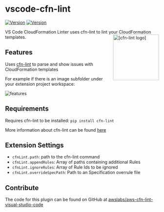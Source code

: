 # vscode-cfn-lint
[![Version](https://img.shields.io/visual-studio-marketplace/v/kddejong.vscode-cfn-lint.svg?style=flat)](https://marketplace.visualstudio.com/items?itemName=kddejong.vscode-cfn-lint)
[![Version](https://img.shields.io/visual-studio-marketplace/d/kddejong.vscode-cfn-lint.svg?style=flat
)](https://marketplace.visualstudio.com/items?itemName=kddejong.vscode-cfn-lint)

VS Code CloudFormation Linter uses cfn-lint to lint your CloudFormation templates.
<img alt="[cfn-lint logo]" src="https://raw.githubusercontent.com/awslabs/aws-cfn-lint-visual-studio-code/master/logo.png" width="150" align="right">

## Features

Uses [cfn-lint](https://github.com/aws-cloudformation/cfn-python-lint) to parse and show issues with CloudFormation templates

For example if there is an image subfolder under your extension project workspace:

![features](https://github.com/awslabs/aws-cfn-lint-visual-studio-code/raw/master/images/features.png)

## Requirements

Requires cfn-lint to be installed: `pip install cfn-lint`

More information about cfn-lint can be found [here](https://github.com/aws-cloudformation/cfn-python-lint)

## Extension Settings

* `cfnLint.path`: path to the cfn-lint command
* `cfnLint.appendRules`: Array of paths containing additional Rules
* `cfnLint.ignoreRules`: Array of Rule Ids to be ignored
* `cfnLint.overrideSpecPath`: Path to an Specification overrule file

## Contribute

The code for this plugin can be found on GitHub at [awslabs/aws-cfn-lint-visual-studio-code](https://github.com/awslabs/aws-cfn-lint-visual-studio-code)
